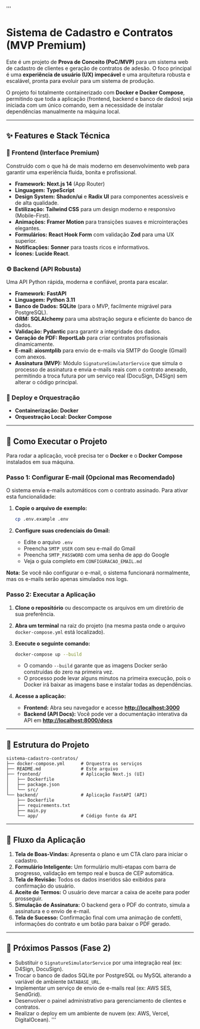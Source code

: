 '''
# Sistema de Cadastro e Contratos (MVP Premium)

Este é um projeto de **Prova de Conceito (PoC/MVP)** para um sistema web de cadastro de clientes e geração de contratos de adesão. O foco principal é uma **experiência de usuário (UX) impecável** e uma arquitetura robusta e escalável, pronta para evoluir para um sistema de produção.

O projeto foi totalmente containerizado com **Docker e Docker Compose**, permitindo que toda a aplicação (frontend, backend e banco de dados) seja iniciada com um único comando, sem a necessidade de instalar dependências manualmente na máquina local.

---

## ✨ Features e Stack Técnica

### 🎨 Frontend (Interface Premium)

Construído com o que há de mais moderno em desenvolvimento web para garantir uma experiência fluida, bonita e profissional.

- **Framework:** **Next.js 14** (App Router)
- **Linguagem:** **TypeScript**
- **Design System:** **Shadcn/ui** e **Radix UI** para componentes acessíveis e de alta qualidade.
- **Estilização:** **Tailwind CSS** para um design moderno e responsivo (Mobile-First).
- **Animações:** **Framer Motion** para transições suaves e microinterações elegantes.
- **Formulários:** **React Hook Form** com validação **Zod** para uma UX superior.
- **Notificações:** **Sonner** para toasts ricos e informativos.
- **Ícones:** **Lucide React**.

### ⚙️ Backend (API Robusta)

Uma API Python rápida, moderna e confiável, pronta para escalar.

- **Framework:** **FastAPI**
- **Linguagem:** **Python 3.11**
- **Banco de Dados:** **SQLite** (para o MVP, facilmente migrável para PostgreSQL).
- **ORM:** **SQLAlchemy** para uma abstração segura e eficiente do banco de dados.
- **Validação:** **Pydantic** para garantir a integridade dos dados.
- **Geração de PDF:** **ReportLab** para criar contratos profissionais dinamicamente.
- **E-mail:** **aiosmtplib** para envio de e-mails via SMTP do Google (Gmail) com anexos.
- **Assinatura (MVP):** Módulo `SignatureSimulatorService` que simula o processo de assinatura e envia e-mails reais com o contrato anexado, permitindo a troca futura por um serviço real (DocuSign, D4Sign) sem alterar o código principal.

### 🐳 Deploy e Orquestração

- **Containerização:** **Docker**
- **Orquestração Local:** **Docker Compose**

---

## 🚀 Como Executar o Projeto

Para rodar a aplicação, você precisa ter o **Docker** e o **Docker Compose** instalados em sua máquina.

### Passo 1: Configurar E-mail (Opcional mas Recomendado)

O sistema envia e-mails automáticos com o contrato assinado. Para ativar esta funcionalidade:

1. **Copie o arquivo de exemplo:**
   ```bash
   cp .env.example .env
   ```

2. **Configure suas credenciais do Gmail:**
   - Edite o arquivo `.env`
   - Preencha `SMTP_USER` com seu e-mail do Gmail
   - Preencha `SMTP_PASSWORD` com uma senha de app do Google
   - Veja o guia completo em `CONFIGURACAO_EMAIL.md`

**Nota:** Se você não configurar o e-mail, o sistema funcionará normalmente, mas os e-mails serão apenas simulados nos logs.

### Passo 2: Executar a Aplicação

1.  **Clone o repositório** ou descompacte os arquivos em um diretório de sua preferência.

2.  **Abra um terminal** na raiz do projeto (na mesma pasta onde o arquivo `docker-compose.yml` está localizado).

3.  **Execute o seguinte comando:**

    ```bash
    docker-compose up --build
    ```

    - O comando `--build` garante que as imagens Docker serão construídas do zero na primeira vez.
    - O processo pode levar alguns minutos na primeira execução, pois o Docker irá baixar as imagens base e instalar todas as dependências.

4.  **Acesse a aplicação:**

    - **Frontend:** Abra seu navegador e acesse [**http://localhost:3000**](http://localhost:3000)
    - **Backend (API Docs):** Você pode ver a documentação interativa da API em [**http://localhost:8000/docs**](http://localhost:8000/docs)

---

## 📂 Estrutura do Projeto

```
sistema-cadastro-contratos/
├── docker-compose.yml      # Orquestra os serviços
├── README.md               # Este arquivo
├── frontend/               # Aplicação Next.js (UI)
│   ├── Dockerfile
│   ├── package.json
│   └── src/
└── backend/                # Aplicação FastAPI (API)
    ├── Dockerfile
    ├── requirements.txt
    ├── main.py
    └── app/                # Código fonte da API
```

---

## 🎯 Fluxo da Aplicação

1.  **Tela de Boas-Vindas:** Apresenta o plano e um CTA claro para iniciar o cadastro.
2.  **Formulário Inteligente:** Um formulário multi-etapas com barra de progresso, validação em tempo real e busca de CEP automática.
3.  **Tela de Revisão:** Todos os dados inseridos são exibidos para confirmação do usuário.
4.  **Aceite de Termos:** O usuário deve marcar a caixa de aceite para poder prosseguir.
5.  **Simulação de Assinatura:** O backend gera o PDF do contrato, simula a assinatura e o envio de e-mail.
6.  **Tela de Sucesso:** Confirmação final com uma animação de confetti, informações do contrato e um botão para baixar o PDF gerado.

---

## 🔧 Próximos Passos (Fase 2)

- Substituir o `SignatureSimulatorService` por uma integração real (ex: D4Sign, DocuSign).
- Trocar o banco de dados SQLite por PostgreSQL ou MySQL alterando a variável de ambiente `DATABASE_URL`.
- Implementar um serviço de envio de e-mails real (ex: AWS SES, SendGrid).
- Desenvolver o painel administrativo para gerenciamento de clientes e contratos.
- Realizar o deploy em um ambiente de nuvem (ex: AWS, Vercel, DigitalOcean).
'''
